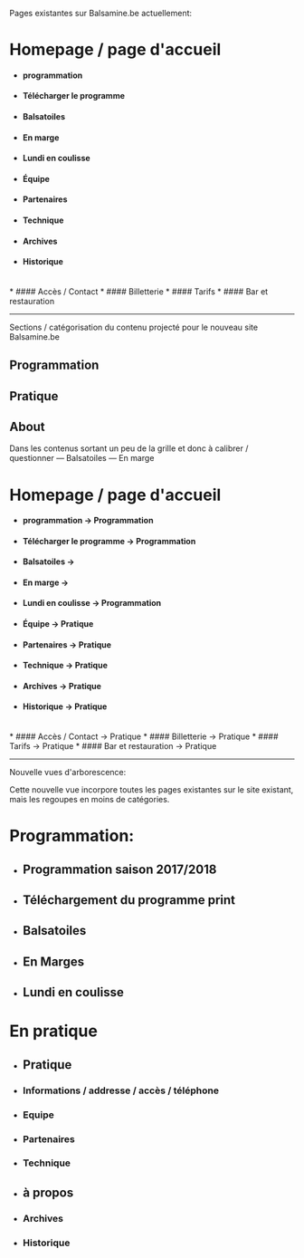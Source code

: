 Pages existantes sur Balsamine.be actuellement:

# Homepage / page d'accueil
* #### programmation
* #### Télécharger le programme
* #### Balsatoiles
* #### En marge
* #### Lundi en coulisse
* #### Équipe
* #### Partenaires
* #### Technique
* #### Archives
* #### Historique
<br>
* #### Accès / Contact
* #### Billetterie
* #### Tarifs
* #### Bar et restauration

---

Sections / catégorisation du contenu projecté pour le nouveau site Balsamine.be

## Programmation
## Pratique
## About

Dans les contenus sortant un peu de la grille et donc à calibrer / questionner
— Balsatoiles
— En marge

# Homepage / page d'accueil
* #### programmation → Programmation
* #### Télécharger le programme → Programmation
* #### Balsatoiles →
* #### En marge →
* #### Lundi en coulisse → Programmation
* #### Équipe → Pratique
* #### Partenaires → Pratique
* #### Technique → Pratique
* #### Archives → Pratique
* #### Historique → Pratique
<br>
* #### Accès / Contact → Pratique
* #### Billetterie → Pratique
* #### Tarifs → Pratique
* #### Bar et restauration → Pratique

---

Nouvelle vues d'arborescence:

Cette nouvelle vue incorpore toutes les pages existantes sur le site existant, mais les regoupes en moins de catégories.

# Programmation:

* ## Programmation saison 2017/2018
* ## Téléchargement du programme print
* ## Balsatoiles
* ## En Marges
* ## Lundi en coulisse

# En pratique
* ## Pratique
* ### Informations / addresse / accès / téléphone
* ### Equipe
* ### Partenaires
* ### Technique
* ## à propos
* ### Archives
* ### Historique
